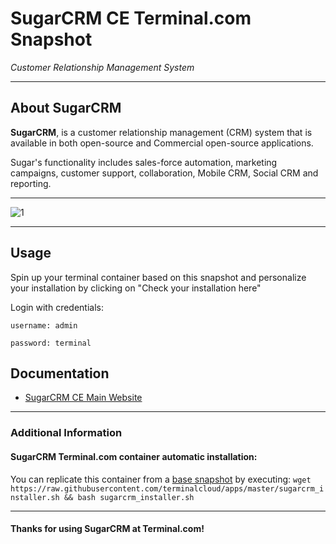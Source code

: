 # **SugarCRM CE** Terminal.com Snapshot
*Customer Relationship Management System*

---

## About SugarCRM
**SugarCRM**,  is a customer relationship management (CRM) system that is available in both open-source and Commercial open-source applications.

Sugar's functionality includes sales-force automation, marketing campaigns, customer support, collaboration, Mobile CRM, Social CRM and reporting.

---

![1](http://d2owqhhe2x3j50.cloudfront.net/sugar7/product/desktop-marketing-salesrep.jpg)

---

## Usage
Spin up your terminal container based on this snapshot and personalize your installation by clicking on "Check your installation here"

Login with credentials:

```
username: admin

password: terminal
```


## Documentation
- [SugarCRM CE Main Website](http://www.sugarcrm.com/community)

---

### Additional Information
#### SugarCRM Terminal.com container automatic installation:
You can replicate this container from a [base snapshot](https://www.terminal.com/tiny/FzpHiTXG1K) by executing:
`wget https://raw.githubusercontent.com/terminalcloud/apps/master/sugarcrm_installer.sh && bash sugarcrm_installer.sh`

---

#### Thanks for using SugarCRM at Terminal.com!